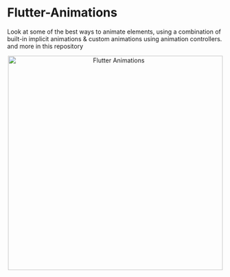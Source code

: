 # Flutter-Animations
Look at some of the best ways to animate elements, using a combination of built-in implicit animations &amp; custom animations using animation controllers. and more in this repository 

<p align="center">
  <img src="https://flutterindia.dev/flappy-dash.gif" alt="Flutter Animations" width="500">
</p>
